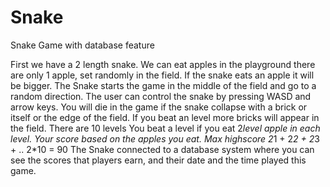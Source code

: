 # Snake
Snake Game with database feature

First we have a 2 length snake. We can eat apples in the playground there are only 1 apple, set randomly in the field.
If the snake eats an apple it will be bigger.
The Snake starts the game in the middle of the field and go to a random direction.
The user can control the snake by pressing WASD and arrow keys.
You will die in the game if the snake collapse with a brick or itself or the edge of the field.
If you beat an level more bricks will appear in the field.
There are 10 levels
You beat a level if you eat 2*level apple in each level.
Your score based on the apples you eat.
Max highscore 2*1 + 2*2 + 2*3 + .. 2*10 = 90
The Snake connected to a database system where you can see the scores that players earn, and their date and the time played this game.

